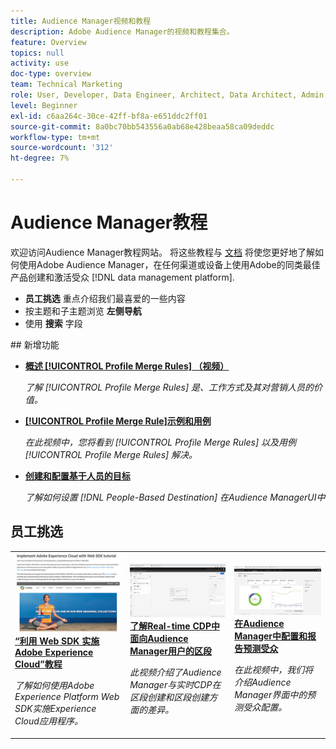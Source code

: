 ```yaml
---
title: Audience Manager视频和教程
description: Adobe Audience Manager的视频和教程集合。
feature: Overview
topics: null
activity: use
doc-type: overview
team: Technical Marketing
role: User, Developer, Data Engineer, Architect, Data Architect, Admin, Leader
level: Beginner
exl-id: c6aa264c-30ce-42ff-bf8a-e651ddc2ff01
source-git-commit: 8a0bc70bb543556a0ab68e428beaa58ca09deddc
workflow-type: tm+mt
source-wordcount: '312'
ht-degree: 7%

---
```


# Audience Manager教程

欢迎访问Audience Manager教程网站。 将这些教程与 [文档](https://experienceleague.adobe.com/docs/audience-manager/user-guide/aam-home.html) 将使您更好地了解如何使用Adobe Audience Manager，在任何渠道或设备上使用Adobe的同类最佳产品创建和激活受众 [!DNL data management platform].

* **员工挑选** 重点介绍我们最喜爱的一些内容
* 按主题和子主题浏览 **左侧导航**
* 使用 **搜索** 字段

<div id="whats-new-section">
## 新增功能

* **[概述 [!UICONTROL Profile Merge Rules] （视频）](build-and-manage-audiences/profile-merge/overview-of-profile-merge-rules.md)**

   *了解 [!UICONTROL Profile Merge Rules] 是、工作方式及其对营销人员的价值。*

* **[[!UICONTROL Profile Merge Rule]示例和用例](build-and-manage-audiences/profile-merge/profile-merge-rule-examples-and-use-cases.md)**

   *在此视频中，您将看到 [!UICONTROL Profile Merge Rules] 以及用例 [!UICONTROL Profile Merge Rules] 解决。*

* **[创建和配置基于人员的目标](data-activation/people-based-destinations/create-and-configure-people-based-destinations.md)**

   *了解如何设置 [!DNL People-Based Destination] 在Audience ManagerUI中*
</div>

<div id="recs-overview-body-1"></div>
<div id="recs-overview-body-2"></div>
<div id="recs-overview-body-3"></div>
<div id="recs-overview-body-4"></div>
<div id="recs-overview-body-5"></div>
<div id="recs-overview-body-6"></div>

<div id="staff-picks-section">

## 员工挑选

<table>
<tr>
  <td>
    <a href="https://experienceleague.adobe.com/docs/platform-learn/implement-web-sdk/overview.html?lang=zh-Hans">
      <img alt="“使用Web SDK实施Adobe Experience Cloud教程”教程的缩略图" src="assets/implement-web-sdk.jpg" />
    </a>
    <div>
      <a href="https://experienceleague.adobe.com/docs/platform-learn/implement-web-sdk/overview.html?lang=zh-Hans"><strong>“利用 Web SDK 实施 Adobe Experience Cloud”教程</strong></a>
    </div>
    <p>
    <em>了解如何使用Adobe Experience Platform Web SDK实施Experience Cloud应用程序。</em>
    <p>
  </td>
  <td>
    <a href="https://experienceleague.adobe.com/docs/audience-manager-learn/tutorials/other-integrations/integrating-with-rtcdp/rtcdp-segments-for-aam-users.html">
      <img alt="“了解实时CDP中的区段”教程的缩略图图像" src="assets/331901.jpg" />
    </a>
    <div>
      <a href="https://experienceleague.adobe.com/docs/audience-manager-learn/tutorials/other-integrations/integrating-with-rtcdp/rtcdp-segments-for-aam-users.html">
    <strong>了解Real-time CDP中面向Audience Manager用户的区段</strong>
    </a>
    </div>
    <p>
    <em>此视频介绍了Audience Manager与实时CDP在区段创建和区段创建方面的差异。</em>
    <p>
  </td>
  <td>
    <a href="https://experienceleague.adobe.com/docs/audience-manager-learn/tutorials/build-and-manage-audiences/algorithmic-models/configure-and-report-on-predictive-audiences.html">
      <img alt="“在Audience Manager中配置和报告预测受众”教程的缩略图图像" src="assets/33630.jpg" />
    </a>
    <div>
      <a href="https://experienceleague.adobe.com/docs/audience-manager-learn/tutorials/build-and-manage-audiences/algorithmic-models/configure-and-report-on-predictive-audiences.html">
    <strong>在Audience Manager中配置和报告预测受众</strong>
    </a>
    </div>
    <p>
    <em>在此视频中，我们将介绍Audience Manager界面中的预测受众配置。</em>
    <p>
  </td>
</tr>
</table>
</div>
